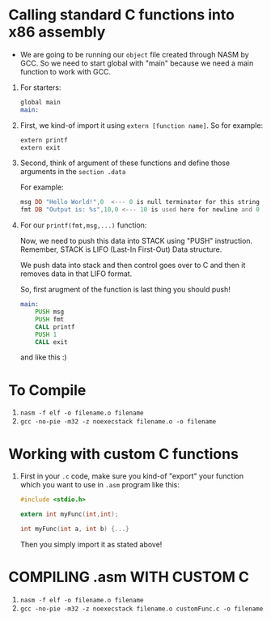 # Calling standard C functions into x86 assembly

- We are going to be running our `object` file created through NASM by GCC. So we need to start global with "main" because we need a main function to work with GCC.

1. For starters:
    ```asm
    global main
    main:
    ```

2. First, we kind-of import it using `extern [function name]`. So for example:

    ```asm
    extern printf
    extern exit
    ```

3. Second, think of argument of these functions and define those arguments in the 
`section .data`

    For example:
    ```asm
    msg DD "Hello World!",0  <--- 0 is null terminator for this string
    fmt DB "Output is: %s",10,0 <--- 10 is used here for newline and 0 is null terminator for this string
    ```
 
4. For our `printf(fmt,msg,...)` function:
 
    Now, we need to push this data into STACK using "PUSH" instruction. Remember, STACK is LIFO (Last-In First-Out) Data structure.

    We push data into stack and then control goes over to C and then it removes data in that LIFO format. 

    So, first arugment of the function is last thing you should push!
    
    ```asm
    main:
	    PUSH msg
	    PUSH fmt
	    CALL printf
    	PUSH 1
	    CALL exit
	```
	
    and like this :)

# To Compile

1. `nasm -f elf -o filename.o filename`
2. `gcc -no-pie -m32 -z noexecstack filename.o -o filename`


# Working with custom C functions

1. First in your `.c` code, make sure you kind-of "export" your function which you want to use in `.asm` program like this:

    ```c
    #include <stdio.h>
    
    extern int myFunc(int,int);
    
    int myFunc(int a, int b) {...}
    ```
    Then you simply import it as stated above!

# COMPILING .asm WITH CUSTOM C

1. `nasm -f elf -o filename.o filename`
2. `gcc -no-pie -m32 -z noexecstack filename.o customFunc.c -o filename`


